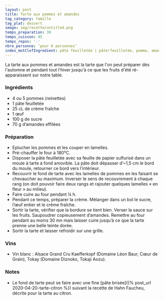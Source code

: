 ```yaml
---
layout: post
title: Tarte aux pommes et amandes
tag_category: famille
tag_plat: dessert
image: img/recette/untitled.png
temps_preparation: 30
temps_cuisson: 45
temps_repos: '-'
nbre_personne: ‘pour 6 personnes’
index_motClefIngredient: pâte feuilletée | pâte!feuilletée, pomme, amande
---
```

La tarte aux pommes et amandes est la tarte que l'on peut préparer dès l'automne et pendant tout l'hiver jusqu'à ce que les fruits d'été ré-apparaissent sur notre table.

### Ingrédients
* 4 ou 5 pommes (reinettes)
* 1 pâte feuilletée
* 25 cL de crème fraîche
* 1 œuf
* 100 g de sucre
* 70 g d’amandes effilées


### Préparation
* Eplucher les pommes et les couper en lamelles.
* Pré-chauffer le four à 180°C.
* Disposer la pâte feuilletée avec sa feuille de papier sulfurisé  dans un moule à tarte à fond amovible. La pâte doit dépasser d’~1,5 cm le bord du moule, retourner ce bord vers l’intérieur.
* Recouvrir le fond de tarte avec les lamelles de pommes en les faisant se chevaucher au maximum. Inverser le sens de recouvrement à chaque rang (on doit pouvoir faire deux rangs et rajouter quelques lamelles « en fleur » au milieu).
* Faire cuire au four pendant ¼ h.
* Pendant ce temps, préparer la crème. Mélanger dans un bol le sucre, l’œuf entier et le crème fraîche.
* Sortir la tarte, vérifier que la bordure se tient bien. Verser la sauce sur les fruits. Saupoudrer copieusement d’amandes. Remettre au four pendant au moins 30 mn mais laisser cuire jusqu’à ce que la tarte prenne une belle teinte dorée.
* Sortir la tarte et laisser refroidir sur une grille.


### Vins
* Vin blanc : Alsace Grand Cru Kaefferkopf (Domaine Léon Baur, Cœur de Grain), Tokay (Domaine Diznoko, Tokaji Aozu).

### Notes
* Le fond de tarte peut se faire avec une fine [pâte brisée]({% post_url 2020-04-20-tarte-citron %}) suivant la recette de Hahn Faucheu, décrite pour la tarte au citron.
